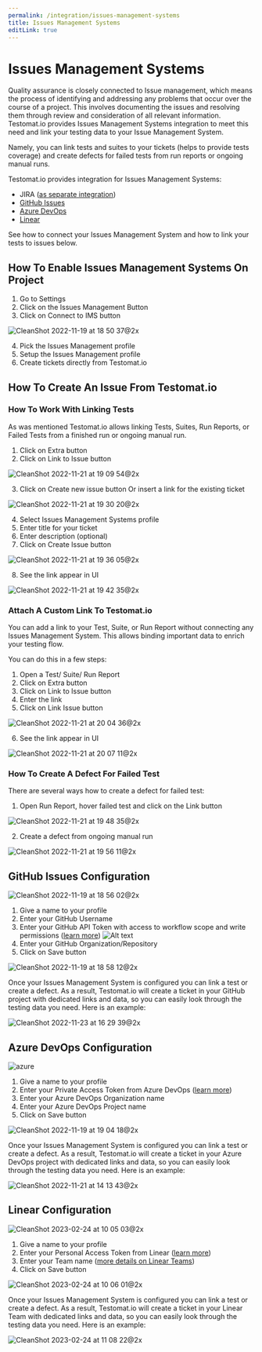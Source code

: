 ```yaml
---
permalink: /integration/issues-management-systems
title: Issues Management Systems
editLink: true
---
```


# Issues Management Systems

Quality assurance is closely connected to Issue management, which means the process of identifying and addressing any problems that occur over the course of a project. This involves documenting the issues and resolving them through review and consideration of all relevant information. Testomat.io provides Issues Management Systems integration to meet this need and link your testing data to your Issue Management System.

Namely, you can link tests and suites to your tickets (helps to provide tests coverage) and create defects for failed tests from run reports or ongoing manual runs.

Testomat.io provides integration for Issues Management Systems:

- JIRA ([as separate integration](https://docs.testomat.io/integration/jira/))
- [GitHub Issues](https://docs.testomat.io/integration/issues-management-systems/#github-issues-configuration)
- [Azure DevOps](https://docs.testomat.io/integration/issues-management-systems/#azure-devops-configuration)
- [Linear](https://docs.testomat.io/integration/issues-management-systems/#linear-configuration)

See how to connect your Issues Management System and how to link your tests to issues below.

## How To Enable Issues Management Systems On Project

1. Go to Settings
2. Click on the Issues Management Button
3. Click on Connect to IMS button

![CleanShot 2022-11-19 at 18 50 37@2x](images/202862416-275c3538-e525-4c15-a9c0-cb92c0c74b41.jpg)

4. Pick the Issues Management profile 
5. Setup the Issues Management profile
6. Create tickets directly from Testomat.io

## How To Create An Issue From Testomat.io

### How To Work With Linking Tests 

As was mentioned Testomat.io allows linking Tests, Suites, Run Reports, or Failed Tests from a finished run or ongoing manual run.

1. Click on Extra button
2. Click on Link to Issue button

![CleanShot 2022-11-21 at 19 09 54@2x](images/203118134-8d908088-739d-42dc-8c7e-156a2b806b0b.jpg)

3. Click on Create new issue button
    Or insert a link for the existing ticket

![CleanShot 2022-11-21 at 19 30 20@2x](images/203121958-19be9692-6ce1-40fa-aa1a-786b95414bf7.jpg)

4. Select Issues Management Systems profile
5. Enter title for your ticket
6. Enter description (optional)
7. Click on Create Issue button

![CleanShot 2022-11-21 at 19 36 05@2x](images/203123510-c6c83717-01f4-429c-a085-6764c7d032c2.jpg)

8. See the link appear in UI

![CleanShot 2022-11-21 at 19 42 35@2x](images/203124296-70061ff0-8c4c-4406-8586-e20f53055bc2.jpg)

### Attach A Custom Link To Testomat.io

You can add a link to your Test, Suite, or Run Report without connecting any Issues Management System. This allows binding important data to enrich your testing flow. 

You can do this in a few steps:

1. Open a Test/ Suite/ Run Report
2. Click on Extra button
3. Click on Link to Issue button
4. Enter the link
5. Click on Link Issue button

![CleanShot 2022-11-21 at 20 04 36@2x](images/203128186-f8b996ba-9362-4910-9ce6-2bda9bead01e.jpg)

6. See the link appear in UI

![CleanShot 2022-11-21 at 20 07 11@2x](images/203128670-dbd71071-2830-480f-8800-1a4bdedbe4f6.jpg)

### How To Create A Defect For Failed Test

There are several ways how to create a defect for failed test:

1. Open Run Report, hover failed test and click on the Link button

![CleanShot 2022-11-21 at 19 48 35@2x](images/203125278-dc6b2d32-b10b-47b1-b059-4c9a9202788c.jpg)

2. Create a defect from ongoing manual run

![CleanShot 2022-11-21 at 19 56 11@2x](images/203126843-6e3fed1f-51a5-4b28-a632-a18b14116ba7.jpg)

## GitHub Issues Configuration

![CleanShot 2022-11-19 at 18 56 02@2x](images/202862519-e99c8c8d-7166-4c46-8a66-bc3496bb98bb.jpg)

1. Give a name to your profile 
4. Enter your GitHub Username
8. Enter your GitHub API Token with access to workflow scope and write permissions ([learn more](https://docs.github.com/en/authentication/keeping-your-account-and-data-secure/creating-a-personal-access-token))
![Alt text](images/GH-pat.png)
10. Enter your GitHub Organization/Repository
11. Click on Save button

![CleanShot 2022-11-19 at 18 58 12@2x](images/202862612-68c32b53-ed91-4e34-98cb-6125c3bccc6c.jpg)

Once your Issues Management System is configured you can link a test or create a defect. As a result, Testomat.io will create a ticket in your GitHub project with dedicated links and data, so you can easily look through the testing data you need. Here is an example:

![CleanShot 2022-11-23 at 16 29 39@2x](images/203572256-7081ae0b-a2f2-48f6-ac57-c374f7634db5.jpg)

## Azure DevOps Configuration

![azure](images/202862531-e95a6201-2205-48dd-84d8-3ceadf72d8fd.jpg)

1. Give a name to your profile 
2. Enter your Private Access Token from Azure DevOps ([learn more](https://learn.microsoft.com/en-us/azure/devops/organizations/accounts/use-personal-access-tokens-to-authenticate?view=azure-devops&tabs=Windows))
3. Enter your Azure DevOps Organization name
5. Enter your Azure DevOps Project name
6. Click on Save button


![CleanShot 2022-11-19 at 19 04 18@2x](images/202862865-0d592bdf-9eb8-47bf-9a26-197ac7372c5e.jpg)

Once your Issues Management System is configured you can link a test or create a defect. As a result, Testomat.io will create a ticket in your Azure DevOps project with dedicated links and data, so you can easily look through the testing data you need. Here is an example:

![CleanShot 2022-11-21 at 14 13 43@2x](images/203051519-d34d89de-5566-47f3-857b-b5a00491bf1d.jpg)

## Linear Configuration

![CleanShot 2023-02-24 at 10 05 03@2x](images/221125478-2a9f340a-927e-4893-9f36-a4469f6fdb09.jpg)

1. Give a name to your profile
2. Enter your Personal Access Token from Linear ([learn more](https://linear.app/testomat-workspace/settings/api))
3. Enter your Team name ([more details on Linear Teams](https://linear.app/docs/teams))
4. Click on Save button

![CleanShot 2023-02-24 at 10 06 01@2x](images/221125834-31a351a7-48ee-472c-a8b2-1f2bfaaef39d.jpg)

Once your Issues Management System is configured you can link a test or create a defect. As a result, Testomat.io will create a ticket in your Linear Team with dedicated links and data, so you can easily look through the testing data you need. Here is an example:

![CleanShot 2023-02-24 at 11 08 22@2x](images/221138224-d3d3a194-e9c0-487e-9169-06e0db427ea2.jpg)


